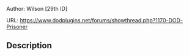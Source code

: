 Author: Wilson [29th ID]

URL: https://www.dodplugins.net/forums/showthread.php?1170-DOD-Prisoner

## Description

